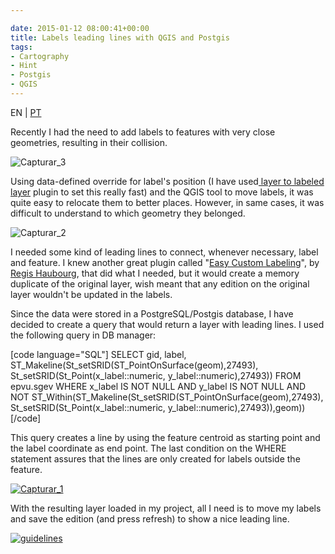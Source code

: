 ```yaml
---

date: 2015-01-12 08:00:41+00:00
title: Labels leading lines with QGIS and Postgis
tags:
- Cartography
- Hint
- Postgis
- QGIS
---
```


EN | [PT](https://sigsemgrilhetas.wordpress.com/2015/01/12/etiquetas-com-guias-em-qgis-e-postgis-labels-leading-lines-with-qgis-and-postgis/)


Recently I had the need to add labels to features with very close geometries, resulting in their collision.

![Capturar_3](http://gisunchained.files.wordpress.com/2015/01/capturar_3-e1420735767497.png?w=584)


Using data-defined override for label's position (I have used[ layer to labeled layer](https://plugins.qgis.org/plugins/toLabeledLayer/) plugin to set this really fast) and the QGIS tool to move labels, it was quite easy to relocate them to better places. However, in same cases, it was difficult to understand to which geometry they belonged.

![Capturar_2](http://gisunchained.files.wordpress.com/2015/01/capturar_2-e1420735797114.png?w=584)


I needed some kind of leading lines to connect, whenever necessary, label and feature. I knew another great plugin called "[Easy Custom Labeling](https://plugins.qgis.org/plugins/EasyCustomLabeling/)", by [Regis Haubourg](https://plugins.qgis.org/plugins/author/Regis%2520Haubourg%2520%2528Agence%2520de%2520l%2527eau%2520Adour%2520Garonne%2529/), that did what I needed, but it would create a memory duplicate of the original layer, wish meant that any edition on the original layer wouldn't be updated in the labels.

Since the data were stored in a PostgreSQL/Postgis database, I have decided to create a query that would return a layer with leading lines. I used the following query in DB manager:

[code language="SQL"]
SELECT
  gid,
  label,
  ST_Makeline(St_setSRID(ST_PointOnSurface(geom),27493), St_setSRID(St_Point(x_label::numeric, y_label::numeric),27493))
FROM
  epvu.sgev
WHERE
  x_label IS NOT NULL AND
  y_label IS NOT NULL AND
  NOT ST_Within(ST_Makeline(St_setSRID(ST_PointOnSurface(geom),27493), St_setSRID(St_Point(x_label::numeric, y_label::numeric),27493)),geom))[/code]

This query creates a line by using the feature centroid as starting point and the label coordinate as end point. The last condition on the WHERE statement assures that the lines are only created for labels outside the feature.

[![Capturar_1](http://gisunchained.files.wordpress.com/2015/01/capturar_1-e1420735837615.png?w=584)
](http://gisunchained.files.wordpress.com/2015/01/capturar_1-e1420735837615.png)

With the resulting layer loaded in my project, all I need is to move my labels and save the edition (and press refresh) to show a nice leading line.

[![guidelines](http://gisunchained.files.wordpress.com/2015/01/guidelines1.gif)
](http://gisunchained.files.wordpress.com/2015/01/guidelines1.gif)
